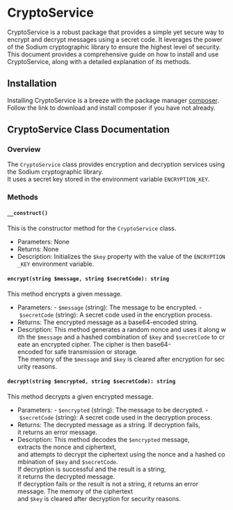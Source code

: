 # CryptoService

CryptoService is a robust package that provides a simple yet secure way to encrypt and decrypt messages using a secret code. It leverages the power of the Sodium cryptographic library to ensure the highest level of security. This document provides a comprehensive guide on how to install and use CryptoService, along with a detailed explanation of its methods.

## Installation

Installing CryptoService is a breeze with the package manager [composer](https://getcomposer.org/). Follow the link to download and install composer if you have not already.

## CryptoService Class Documentation

### Overview

The `CryptoService` class provides encryption and decryption services using the Sodium cryptographic library. It uses a secret key stored in the environment variable `ENCRYPTION_KEY`.

### Methods

#### `__construct()`

This is the constructor method for the `CryptoService` class.

- Parameters: None
- Returns: None
- Description: Initializes the `$key` property with the value of the `ENCRYPTION_KEY` environment variable.

#### `encrypt(string $message, string $secretCode): string`

This method encrypts a given message.

- Parameters:
  - `$message` (string): The message to be encrypted.
  - `$secretCode` (string): A secret code used in the encryption process.
- Returns: The encrypted message as a base64-encoded string.
- Description: This method generates a random nonce and uses it along with the `$message` and a hashed combination of `$key` and `$secretCode` to create an encrypted cipher. The cipher is then base64-encoded for safe transmission or storage. The memory of the `$message` and `$key` is cleared after encryption for security reasons.

#### `decrypt(string $encrypted, string $secretCode): string`

This method decrypts a given encrypted message.

- Parameters:
  - `$encrypted` (string): The message to be decrypted.
  - `$secretCode` (string): A secret code used in the decryption process.
- Returns: The decrypted message as a string. If decryption fails, it returns an error message.
- Description: This method decodes the `$encrypted` message, extracts the nonce and ciphertext, and attempts to decrypt the ciphertext using the nonce and a hashed combination of `$key` and `$secretCode`. If decryption is successful and the result is a string, it returns the decrypted message. If decryption fails or the result is not a string, it returns an error message. The memory of the ciphertext and `$key` is cleared after decryption for security reasons.